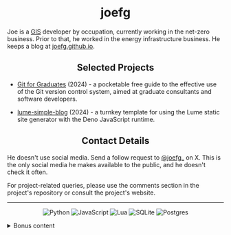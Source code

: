 <h1 align="center">joefg</h1>

Joe is a [GIS](https://en.wikipedia.org/wiki/Geographic_information_system)
developer by occupation, currently working in the net-zero business.
Prior to that, he worked in the energy infrastructure business.
He keeps a blog at [joefg.github.io](https://joefg.github.io).

<h2 align="center">Selected Projects</h2>

- [Git for Graduates](https://git-for-graduates.pages.dev) (2024) - a pocketable
free guide to the effective use of the Git version control system, aimed at
graduate consultants and software developers.

- [lume-simple-blog](https://github.com/joefg/lume-simple-blog) (2024) - a
turnkey template for using the Lume static site generator with the Deno
JavaScript runtime.

<h2 align="center">Contact Details</h2>

He doesn't use social media. Send a follow request to
[@joefg_](https://x.com/joefg_) on X. This is the only social media he makes
available to the public, and he doesn't check it often.

For project-related queries, please use the comments section in the project's
repository or consult the project's website.

---

<div align="center">

![Python](https://img.shields.io/badge/python-3670A0?style=for-the-badge&logo=python&logoColor=ffdd54)
![JavaScript](https://img.shields.io/badge/javascript-%23323330.svg?style=for-the-badge&logo=javascript&logoColor=%23F7DF1E)
![Lua](https://img.shields.io/badge/lua-%232C2D72.svg?style=for-the-badge&logo=lua&logoColor=white)
![SQLite](https://img.shields.io/badge/sqlite-%2307405e.svg?style=for-the-badge&logo=sqlite&logoColor=white)
![Postgres](https://img.shields.io/badge/postgres-%23316192.svg?style=for-the-badge&logo=postgresql&logoColor=white)

</div>

<details>
<summary>Bonus content</summary>
<pre>
█████████████████████████████████████
█████████████████████████████████████
████ ▄▄▄▄▄ █▀▀ ██▀▀ ▀  ▄▀█ ▄▄▄▄▄ ████
████ █   █ █▄▀██▀█▄▀▀▄█▄▄█ █   █ ████
████ █▄▄▄█ █ ▄ █ ▀▀ ▀  ▀██ █▄▄▄█ ████
████▄▄▄▄▄▄▄█ █ ▀▄█ █▄▀ ▀▄█▄▄▄▄▄▄▄████
████  ▀▄▀█▄▄█▀█  ▀ █▀▀▀█▀█ ▄▄▀▄▄▀████
█████▀ ▄▄▄▄  ▀▀  ▀█▀▄▄▀▄▄█▄▀▀▄  █████
████▀ ▀█▄ ▄█▄▀▄ █▄█▀█ █ ▄ ▄▀█▄█▄▄████
█████▄▄▀ ▀▄ ▀▄▄ █  ▀   ▀ ▄▀██ ▄ ▄████
█████ ▄ ▄▄▄ ██ █ ▄██▀▄▀▄▄▄▀ █▀█▄▀████
████▄█▄█▄▀▄█▀▀▀▄ █▄▀█▀█▀▄▄ ▄███  ████
████▄██▄█▄▄█   ▀█ ▄▄█▀█▀ ▄▄▄ █ ▀▀████
████ ▄▄▄▄▄ █▄▄ ██▀▄█▀▄ █ █▄█ ▀▀▄▀████
████ █   █ █▀ ▀▀ █▀██▄█▀▄▄ ▄ ▀▀▀█████
████ █▄▄▄█ █▀█▄█ ▀▀█▀ ▄▄▀▄██ ▄▄▀▄████
████▄▄▄▄▄▄▄█▄██▄▄▄▄▄▄▄▄█▄██▄▄██▄█████
█████████████████████████████████████
█████████████████████████████████████
</pre>
Should you really scan QR codes found on some random
web page?
</details>